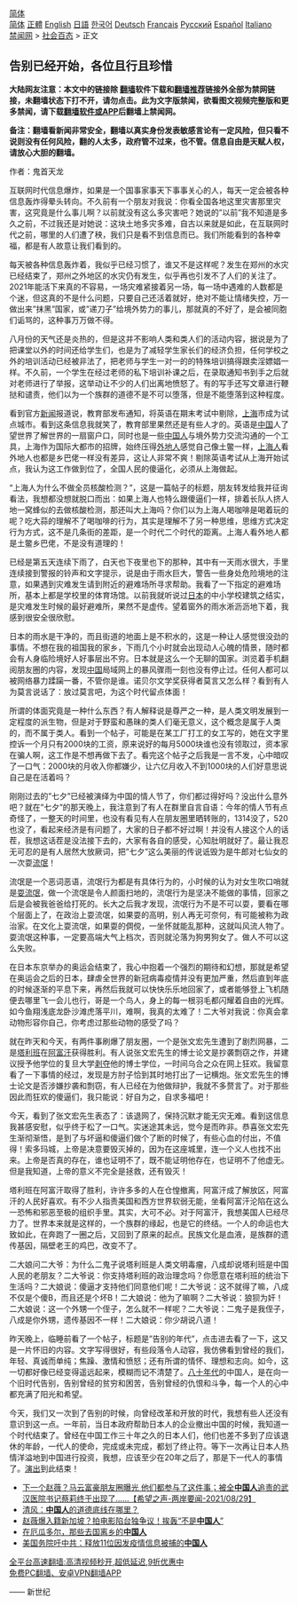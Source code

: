  <!-- 面包屑导航 --> <div class="breadcrumb"><!-- GTranslate: https://gtranslate.io/ -->  <div class="switcher notranslate">  <div class="selected">  <a href="#" onclick="return false;"> 简体</a>  </div>  <div class="option">  <a href="https://www.bannedbook.org" onclick="doGTranslate('zh-CN|zh-CN');jQuery('div.switcher div.selected a').html(jQuery(this).html());return false;" title="简体中文" class="nturl selected"> 简体</a>  <a href="https://www.bannedbook.org/zh-tw/" onclick="doGTranslate('zh-CN|zh-TW');jQuery('div.switcher div.selected a').html(jQuery(this).html());return false;" title="繁體中文" class="nturl"> 正體</a>  <a href="https://www.bannedbook.org/en/" onclick="doGTranslate('zh-CN|en');jQuery('div.switcher div.selected a').html(jQuery(this).html());return false;" title="English" class="nturl"> English</a>  <a href="https://www.bannedbook.org/ja/" onclick="doGTranslate('zh-CN|ja');jQuery('div.switcher div.selected a').html(jQuery(this).html());return false;" title="日本語" class="nturl"> 日語</a>  <a href="https://www.bannedbook.org/ko/" onclick="doGTranslate('zh-CN|ko');jQuery('div.switcher div.selected a').html(jQuery(this).html());return false;" title="한국어" class="nturl"> 한국어</a>  <a href="https://www.bannedbook.org/de/" onclick="doGTranslate('zh-CN|de');jQuery('div.switcher div.selected a').html(jQuery(this).html());return false;" title="Deutsch" class="nturl"> Deutsch</a>  <a href="https://www.bannedbook.org/fr/" onclick="doGTranslate('zh-CN|fr');jQuery('div.switcher div.selected a').html(jQuery(this).html());return false;" title="Français" class="nturl"> Français</a>  <a href="https://www.bannedbook.org/ru/" onclick="doGTranslate('zh-CN|ru');jQuery('div.switcher div.selected a').html(jQuery(this).html());return false;" title="Русский" class="nturl"> Русский</a>  <a href="https://www.bannedbook.org/es/" onclick="doGTranslate('zh-CN|es');jQuery('div.switcher div.selected a').html(jQuery(this).html());return false;" title="Español" class="nturl"> Español</a>  <a href="https://www.bannedbook.org/it/" onclick="doGTranslate('zh-CN|it');jQuery('div.switcher div.selected a').html(jQuery(this).html());return false;" title="Italiano" class="nturl"> Italiano</a>  </div>  </div>      <div class='breadcrumb-sub'><!-- Breadcrumb NavXT 6.3.0 --> <a href="https://www.bannedbook.org/" class="home">禁闻网</a> &gt; <a href="https://www.bannedbook.org/bnews/baitai/" class="category">社会百态</a> &gt; 正文</div></div><h2>告别已经开始，各位且行且珍惜</h2> <p class="notice"><b>大陆网友注意：本文中的链接除 <a href="https://github.com/bannedbook/fanqiang" >翻墙</a>软件下载和<a href="https://github.com/killgcd/justmysocks/blob/master/README.md">翻墙推荐</a>链接外全部为禁网链接，未翻墙状态下打不开，请勿点击。此为文字版禁闻，欲看图文视频完整版和更多禁闻，请下载<a href="https://github.com/bannedbook/fanqiang">翻墙软件或APP</a>后翻墙上禁闻网。</p><p>备注：翻墙看新闻非常安全，翻墙以真实身份发表敏感言论有一定风险，但只看不说则没有任何风险，翻的人太多，政府管不过来，也不管。信息自由是天赋人权，请放心大胆的翻墙。</b></p>  <div class="entry"> <p>作者：鬼首天龙  </p> <p><p>互联网时代信息爆炸，如果是一个国事家事天下事事关心的人，每天一定会被各种信息轰炸得晕头转向。不久前有一个朋友对我说：你看全国各地这里灾害那里灾害，这究竟是什么事儿啊？以前就没有这么多灾害吧？她说的”以前”我不知道是多久之前，不过我还是对她说：这块土地多灾多难，自古以来就是如此，在互联网时代之前，哪里的人们遭了秧，我们只是看不到信息而已。我们所能看到的各种幸福，都是有人故意让我们看到的。</p> <p>每天被各种信息轰炸着，我似乎已经习惯了，谁又不是这样呢？发生在郑州的水灾已经结束了，郑州之外地区的水灾仍有发生，似乎再也引发不了人们的关注了。2021年能活下来真的不容易，一场灾难紧接着另一场，每一场中遇难的人数都是个迷，但这真的不是什么问题，只要自己还活着就好，绝对不能让情绪失控，万一做出来”抹黑”国家，或”递刀子”给境外势力的事儿，那就真的不好了，是会被同胞们诟骂的，这种事万万做不得。</p> <p>八月份的天气还是炎热的，但是这并不影响人类和类人们的活动内容，据说是为了把课堂以外的时间还给学生们，也是为了减轻学生家长们的经济负担，任何学校之外的培训活动已经被非法了，把老师与学生一对一的的特殊培训搞得跟卖淫嫖娼一样。不久前，一个学生在经过老师的私下培训补课之后，在录取通知书到手之后就对老师进行了举报，这举动让不少的人们出离地愤怒了。有的写手还写文章进行鞭挞和谴责，他们以为一个族群的道德不是不可以堕落，但是不能堕落到这种程度。</p> <p>看到官方<span class='wp_keywordlink_affiliate'><a href="https://www.bannedbook.org/" title="新闻">新闻</a></span>报道说，教育部发布通知，将英语在期末考试中剔除，<a href="https://www.bannedbook.org/bnews/tag/%e4%b8%8a%e6%b5%b7/" class="st_tag internal_tag" rel="tag" title="标签 上海 下的日志">上海</a>市成为试点城市。看到这条信息我就笑了，教育部里果然还是有些人才的。英语是<span class='wp_keywordlink_affiliate'><a href="https://www.bannedbook.org/" title="中国" target="_blank">中国</a></span>人了望世界了解世界的一扇窗户口，同时也是一些<a href="https://www.bannedbook.org/bnews/tag/%e4%b8%ad%e5%9b%bd%e4%ba%ba/" class="st_tag internal_tag" rel="tag" title="标签 中国人 下的日志">中国人</a>与境外势力交流沟通的一个工具，上海作为国际大都市的招牌，始终压得<a href="https://www.bannedbook.org/bnews/tag/%E5%A4%96%E5%9C%B0%E4%BA%BA/" class="st_tag internal_tag" rel="tag" title="标签 外地人 下的日志">外地人</a>感觉自己像土鳖一样，<a href="https://www.bannedbook.org/bnews/tag/%e4%b8%8a%e6%b5%b7%e4%ba%ba/" class="st_tag internal_tag" rel="tag" title="标签 上海人 下的日志">上海人</a>看外地人也都是乡巴佬一样没有差异，这让人非常不爽！剔除英语考试从上海开始试点，我认为这工作做到位了，全国人民的傻逼化，必须从上海做起。</p>  <p>“上海人为什么不做全员核酸检测？”，这是一篇帖子的标题，朋友转发给我并征询看法，我想都没想就脱口而出：如果上海人也特么跟傻逼们一样，排着长队人挤人地一窝蜂似的去做核酸检测，那还叫大上海吗？你们以为上海人喝咖啡是喝着玩的呢？吃大蒜的理解不了喝咖啡的行为，其实是理解不了另一种思维，思维方式决定行为方式，这不是几条街的差距，是一个时代二个时代的距离。上海人看外地人都是土鳖乡巴佬，不是没有道理的！</p> <p>已经是第五天连续下雨了，白天也下夜里也下的那种，其中有一天雨水很大，手里连续接到警报的铃声和文字提示，说是由于雨水巨大，警告一些身处危险境地的注意，如果遇到灾难发生请到附近的避难场所寻求帮助。我看了一下指定的避难场所，基本上都是学校里的体育场馆。以前我就听说过<a href="https://www.bannedbook.org/bnews/tag/%e6%97%a5%e6%9c%ac/" class="st_tag internal_tag" rel="tag" title="标签 日本 下的日志">日本</a>的中小学校建筑之结实，是灾难发生时候的最好避难所，果然不是虚传。望着窗外的雨水淅沥沥地下着，我感到很安全很欣慰。</p> <p>日本的雨水是干净的，而且街道的地面上是不积水的，这是一种让人感觉很没劲的事情。不想在我的祖国我的家乡，下雨几个小时就会出现动人心魄的情景，随时都会有人身临险境好人好事层出不穷。日本就是这么一个无聊的国家。浏览着手机翻阅朋友圈的内容，发现<a href="https://www.bannedbook.org/bnews/tag/%E4%B8%AD%E5%9B%BD/" class="st_tag internal_tag" rel="tag" title="标签 中国 下的日志">中国</a>局域网上的暴风骤雨一刻也没有停止过。任何人都可以被网络暴力蹂躏一番，不管你是谁。诺贝尔文学奖获得者莫言又怎么样？看到有人为莫言说话了：放过莫言吧，为这个时代留点体面！</p> <p>所谓的体面究竟是一种什么东西？有人解释说是尊严之一种，是人类文明发展到一定程度的派生物，但是对于野蛮和愚昧的类人们毫无意义，这个概念是属于人类的，而不属于类人。看到一个帖子，可能是在某工厂打工的女工写的，她在文字里控诉一个月只有2000块的工资，原来说好的每月5000块谁也没有领取过，资本家在骗人啊，这工作是不想再做下去了。看完这个帖子之后我是一言不发，心中暗叹了一口气：2000块的月收入你都嫌少，让六亿月收入不到1000块的人们好意思说自己是在活着吗？</p> <p>刚刚过去的”七夕”已经被演绎为中国的情人节了，你们都过得好吗？没出什么意外吧？就在”七夕”的那天晚上，我注意到了有人在群里自言自语：今年的情人节有点奇怪了，一整天的时间里，也没有看见有人在朋友圈里晒转账的，1314没了，520也没了，看起来经济是有问题了，大家的日子都不好过啊！并没有人接这个人的话茬，我想这话茬是没法接下去的，大家有各自的感受，心知肚明就好了。最让我忍无可忍的是有人居然大放厥词，把”七夕”这么美丽的传说诋毁为是牛郎对七仙女的一次耍<span class='wp_keywordlink'><a href="https://www.bannedbook.org/forum11/topic282.html" title="禁片：评中国共产党的流氓本性" target="_blank">流氓</a></span>！</p>  <p>流氓是一个恶词恶语，流氓行为都是有具体行为的，小时候的认为对女生吹口哨就是<a href="https://www.bannedbook.org/bnews/tag/%E8%80%8D%E6%B5%81%E6%B0%93/" class="st_tag internal_tag" rel="tag" title="标签 耍流氓 下的日志">耍流氓</a>，做一个流氓是令人颜面扫地的，流氓行为是坚决不能做的事情，回家之后是会被我爸爸给打死的。长大之后我才发现，流氓行为不是不可以耍，要看在哪个层面上了，在政治上耍流氓，如果耍的高明，别人再无可奈何，有可能被称为政治家。在文化上耍流氓，如果耍的倜傥，一坐怀就能乱那种，这就叫风流人物了。耍流氓这种事，一定要高端大气上档次，否则就沦落为狗男狗女了。做人不可以这么失败。</p> <p>在日本东京举办的奥运会结束了，我心中抱着一个强烈的期待和幻想，那就是希望在奥运会之后的日本，肆虐全世界的新冠病毒疫情并没有更加严重，然后直到年底的时候逐渐的平息下来，再然后我就可以快快乐乐地回家了，或者能够登上飞机随便去哪里飞一会儿也行，哥是一个鸟人，身上的每一根羽毛都闪耀着自由的光辉。如今鱼翔浅底龙卧沙滩虎落平川，难啊，我真的太难了！二大爷对我说：你真会拿动物形容你自己，你考虑过那些动物的感受了吗？</p> <p>就在昨天和今天，有两件事刷爆了朋友圈，一个是张文宏先生遭到了剧烈网暴，二是<a href="https://www.bannedbook.org/bnews/tag/%e5%a1%94%e5%88%a9%e7%8f%ad/" class="st_tag internal_tag" rel="tag" title="标签 塔利班 下的日志">塔利班</a>在<a href="https://www.bannedbook.org/bnews/tag/%e9%98%bf%e5%af%8c%e6%b1%97/" class="st_tag internal_tag" rel="tag" title="标签 阿富汗 下的日志">阿富汗</a>获得胜利。有人说张文宏先生的博士论文是抄袭剽窃之作，并建议授予他学位的复旦大学<span class='wp_keywordlink'><a href="https://www.bannedbook.org/forum2/topic21.html" title="《剥夺》 黄建民 著" target="_blank">剥夺</a></span>他的博士学位，一时间乌合之众在网上狂欢。我留意看了一下事情的经过，发现是方肘子恰到其时地打出了一记横炮。张文宏先生的博士论文是否涉嫌抄袭和剽窃，有人已经在为他做辩护，我就不多赘言了。对于那些因此而狂欢的傻逼们，我只能说：好自为之，自求多福吧！</p> <p>今天，看到了张文宏先生表态了：该退网了，保持沉默才能无灾无难。看到这信息我甚感安慰，似乎终于松了一口气。实迷途其未远，觉今是而昨非。恭喜张文宏先生渐彻渐悟，是到了与坏逼和傻逼们做个了断的时候了，有些心血的付出，不值得！索多玛城，上帝是决意要毁灭掉的，因为在这座城里，连一个义人也找不出来。上帝是否真的存在，谁也证明不了，既不能证明他存在，也证明不了他虚无。但是我知道，上帝的意义不完全是拯救，还有毁灭！</p> <p>塔利班在阿富汗取得了胜利，许许多多的人在仓惶撤离，阿富汗成了解放区，阿富汗的人民好喜欢。有不少人指责美国和西方世界软弱无能，坐看阿富汗沦陷在这么一恐怖和邪恶至极的组织手里。其实，大可不必。对于阿富汗，我想美国人已经尽力了。世界本来就是这样的，一个族群的缘起，也是它的终结。一个人的命运也大致如此，在奔跑了一圈之后，又回到了原来的起点。民族文化是血液，是族群的遗传基因，隔壁老王的鸡巴，改变不了。</p>  <p>二大娘问二大爷：为什么二鬼子说塔利班是人类文明毒瘤，八成却说塔利班是中国人民的老朋友？二大爷说：你支持塔利班的政治理念吗？你愿意在塔利班的统治下生活吗？二大娘说：傻逼才支持他们同意他们呢！二大爷说：这不就得了嘛，八成不仅是个傻B，而且还是个坏B！二大娘说：他为了嘛啊？二大爷说：狼狈为奸！二大娘说：这一个外甥一个侄子，怎么就不一样呢？二大爷说：二鬼子是我侄子，八成是你外甥，遗传基因不一样！二大娘说：你少胡说八道！</p> <p>昨天晚上，临睡前看了一个帖子，标题是”告别的年代”，点击进去看了一下，这又是一片怀旧的内容。文字写得很好，有些段落令人动容，我仿佛看到曾经的我们，年轻、真诚而单纯；焦躁、激情和愤怒；还有所谓的情怀、理想和志向。如今，这一切都好像已经变得遥远起来，模糊而记不清楚了。<span class='wp_keywordlink'><a href="https://www.bannedbook.org/forum2/topic939.html" title="《八十年代访谈录》" target="_blank">八十年代</a></span>的中国人，是在向一个旧时代告别，告别曾经的贫穷和困苦，告别曾经的仇恨和斗争，每一个人的心中都充满了阳光和希望。</p> <p>今天，我们又一次到了告别的时候，向曾经改革和开放的时代，我想有些人还没有意识到这一点。一年前，当日本政府帮助日本人的企业撤出中国的时候，我知道一个时代结束了。曾经在中国工作三十年之久的日本人们，他们也差不多到了应该退休的年龄，一代人的使命，完成或未完成，都划了终止符。等下一次再让日本人热情洋溢地到中国进行投资，我想，应该至少在20年之后了，那是下一代人的事情了。<span class='wp_keywordlink_affiliate'><a href="https://zh-cn.shenyunperformingarts.org/" title="演出" target="_blank">演出</a></span>到此结束！</p> <ul class='op-related-articles' title='相关阅读'> <li><a href='https://www.bannedbook.org/bnews/comments/20210829/1615358.html' target='_blank'>下一个赵薇？马云富豪朋友圈曝光 他们都参与了这件事；被全<b>中国人</b>追责的武汉医院书记蔡莉终于出现了......【希望之声-两岸要闻-2021/08/29】</a></li> <li><a href='https://www.bannedbook.org/bnews/comments/20210828/1615010.html' target='_blank'>清风：<b>中国人</b>的道德底线在哪里？</a></li> <li><a href='https://www.bannedbook.org/bnews/cbnews/20210828/1614935.html' target='_blank'>赵薇爆入籍新加坡？拍电影陷台独争议！挨轰“不是<b>中国人</b>”</a></li> <li><a href='https://www.bannedbook.org/bnews/headline/20210828/1614817.html' target='_blank'>在厄瓜多尔，那些去国离乡的<b>中国人</b></a></li> <li><a href='https://www.bannedbook.org/bnews/comments/20210828/1614785.html' target='_blank'>美国务院吁中共：释放11位因发疫情信息被捕的<b>中国人</b></a></li> </ul> <p class="texttj"> <a href="https://github.com/bannedbook/fanqiang/wiki/V2ray%E6%9C%BA%E5%9C%BA" target="_blank">全平台高速翻墙:高清视频秒开,超低延迟,9折优惠中</a><br/> <a href="https://github.com/bannedbook/fanqiang/wiki/%E7%A6%81%E9%97%BB%E7%BD%91%E5%AE%89%E5%8D%93%E7%BF%BB%E5%A2%99%E6%96%B0%E9%97%BBAPP" target="_blank">免费PC翻墙、安卓VPN翻墙APP</a></p><p>              			    —— 新世纪 </p> <a name='sharetosocial'></a>  <div style="margin-bottom:5px;padding-bottom:5px;clear:both"> <div id="archive-pix-1" class="banner-ads"> <!-- AuctionX Display platform tag START --> <div id="26318x728x90x621x_ADSLOT2" clicktrack="%%CLICK_URL_ESC%%"></div> <!-- AuctionX Display platform tag END --> </div> <div id="archive-pix-2" class="banner-ads"> <!-- AuctionX Display platform tag START --> <div id="26315x300x250x621x_ADSLOT2" clicktrack="%%CLICK_URL_ESC%%"></div> <!-- AuctionX Display platform tag END --> </div> </div>  <div id="archive-pix-1" class="banner-ads"> <!-- AuctionX Display platform tag START --> <div id="26318x728x90x621x_ADSLOT3" clicktrack="%%CLICK_URL_ESC%%"></div> <!-- AuctionX Display platform tag END --> </div> </div><!--END ENTRY--> 